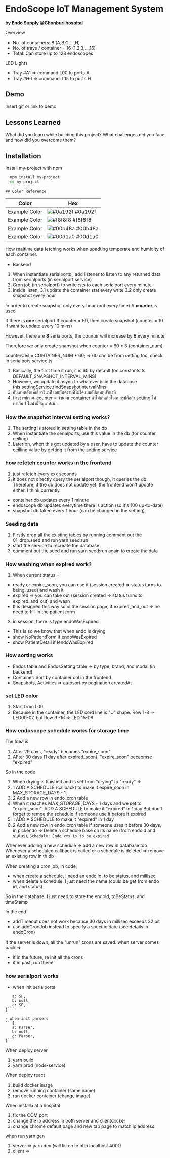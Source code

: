 # EndoScope IoT Management System

**by Endo Supply @Chonburi hospital**

Overview

- No. of containers: 8 (A,B,C,...,H)
- No. of trays / container = 16 (1,2,3,...,16)
- Total: Can store up to 128 endoscopes

LED Lights

- Tray #A1 => command L00 to ports.A
- Tray #H6 => command: L15 to ports.H

## Demo

Insert gif or link to demo

## Lessons Learned

What did you learn while building this project? What challenges did you face and how did you overcome them?

## Installation

Install my-project with npm

```bash
  npm install my-project
  cd my-project
```

    ## Color Reference

| Color         | Hex                                                              |
| ------------- | ---------------------------------------------------------------- |
| Example Color | ![#0a192f](https://via.placeholder.com/10/0a192f?text=+) #0a192f |
| Example Color | ![#f8f8f8](https://via.placeholder.com/10/f8f8f8?text=+) #f8f8f8 |
| Example Color | ![#00b48a](https://via.placeholder.com/10/00b48a?text=+) #00b48a |
| Example Color | ![#00d1a0](https://via.placeholder.com/10/00b48a?text=+) #00d1a0 |

How realtime data fetching works when upadting temperate and humidity of each container.

- Backend

1. When instantiate serialports , add listener to listen to any returned data from serialports (in serialport service)
2. Cron job (in serialport) to write :sts to each serialport every minute
3. Inside listen,
   3.1 update the container stat every write
   3.2 only create snapshot every hour

In order to create snapshot only every hour (not every time)
A **counter** is used

If there is **one** serialport
If counter = 60, then create snapshot (counter = 10 if want to update every 10 mins)

However, there are **8** serialports, the counter will increase by 8 every minute

Therefore we only create snapshot when counter = 60 \* 8 (container_num)

counterCeil = CONTAINER_NUM \* 60; => 60 can be from setting too, check in serialpots.service.ts

1. Basically, the first time it run, it is 60 by default (on constants.ts DEFAULT_SNAPSHOT_INTERVAL_MINS)
2. However, we update it async to whatever is in the database this.settingService.findSnapshotIntervalMins
3. อัปเดทหลังแค่เสี้ยววินาที เลยทันตราบที่ไม่ได้แบบอัปเดททุปวินาที
4. first min => counter = จำนวน container ถ้าไม่เกินก้อโอเค สรุปคือถ้า setting ไท่เท่ากับ 1 ไม่น่ามีปัญหาปะน้อ

### How the snapshot interval setting works?

1. The setting is stored in setting table in the db
2. When instantiate the serialports, use this value in the db (for counter ceiling)
3. Later on, when this got updated by a user, have to update the counter ceilling value by getting it from the setting service

### how refetch counter works in the frontend

1. just refetch every xxx seconds
2. it does not directly query the serialport though, it queries the db. Therefore, if the db does not update yet, the frontend won't update either. I think currently

- container db updates every 1 minute
- endoscope db updates everytime there is action (so it's 100 up-to-date)
- snapshot db taken every 1 hour (can be changed in the setting)

### Seeding data

1. Firstly drop all the existing tables by running comment out the 01_drop.seed and run yarn seed:run
2. start the service to recreate the database
3. comment out the seed and run yarn seed:run again to create the data

### How washing when expired work?

1. When current status =

- ready or expire_soon, you can use it (session created => status turns to being_used) and wash it
- expired => you can take out (session created => status turns to expired_and_out) and wash
- It is designed this way so in the session page, if expired_and_out => no need to fill-in the patient form

2. in session, there is type endoWasExpired

- This is so we know that when endo is drying
- show NoPatientForm if endoWasExpired
- show PatientDetail if !endoWasExpired

### How sorting works

- Endos table and EndosSetting table => by type, brand, and modal (in backend)
- Container: Sort by container col in the frontend
- Snapshots, Activities => autosort by pagination createdAt

### set LED color

1. Start from L00
2. Because in the container, the LED cord line is "U" shape. Row 1-8 => LED00-07, but Row 9 -16 => LED 15-08

### How endoscope schedule works for storage time

The Idea is

1. After 29 days, "ready" becomes "expire_soon"
2. AFter 30 days (1 day after expired_soon), "expire_soon" becaomse "expired"

So in the code

1. When drying is finished and is set from "drying" to "ready" =>
1. 1 ADD A SCHEDULE (callback) to make it expire_soon in MAX_STORAGE_DAYS - 1.
1. 2 Add a new row in endo_cron table
1. When it reaches MAX_STORAGE_DAYS - 1 days and we set to "expire_soon", ADD A SCHEDULE to make it "expired" in 1 day
   But don't forget to remoe the schedule if someone use it before it expired
1. 1 ADD A SCHEDULE to make it "expired" in 1 day
1. 2 Add a new row in endo_cron table
   If someone uses it before 30 days, in pickendo => Delete a schedule base on its name (from endoId and status), `Schedule: Endo xxx is to be expired`

Whenever adding a new schedule => add a new row in database too
Whenever a scheduled callback is called or a schedule is deleted => remove an existing row in th db

When creating a cron job, in code,

- when create a schedule, I need an endo id, to be status, and millisec
- when delete a schedule, I just need the name (could be get from endo id, and status)

So in the database, I just need to store the endoId, toBeStatus, and timeStamp

In the end

- addTimeout does not work because 30 days in millisec exceeds 32 bit
- use addCronJob instead to specify a specific date (see details in endoCron)

If the server is down, all the "unrun" crons are saved.
when server comes back =>

- if in the future, re init all the crons
- if in past, run them!

### how serialport works

- when init serialports

````{
   a: SP,
   b: null,
   c: SP,
}```

- when init parsers
```{
   a: Parser,
   b: null,
   c: Parser,
}```
````

When deploy server
1. yarn build
2. yarn prod (node-service)

When deploy react
1. build docker image
2. remove running container (same name)
3. run docker container (change image)


When installa at a hospital
1. fix the COM port
2. change the ip address in both server and clientdocker
3. change chrome default page and new tab page to match ip address


when run yarn gen
1. server => yarn dev (will listen to http localhost 4001)
2. client => 